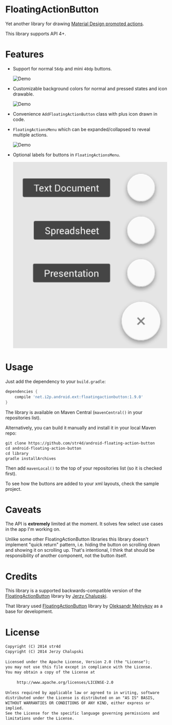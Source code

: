 FloatingActionButton
====================
Yet another library for drawing [Material Design promoted actions](http://www.google.com/design/spec/patterns/promoted-actions.html).

This library supports API 4+.

Features
========
* Support for normal `56dp` and mini `40dp` buttons.

  ![Demo](screenshots/buttons.png)

* Customizable background colors for normal and pressed states and icon drawable.

  ![Demo](screenshots/custom.png)

* Convenience `AddFloatingActionButton` class with plus icon drawn in code.
* `FloatingActionsMenu` which can be expanded/collapsed to reveal multiple actions.

  ![Demo](screenshots/menu.gif)

* Optional labels for buttons in `FloatingActionsMenu`.

  ![Demo](screenshots/labels.png)

Usage
=====
Just add the dependency to your `build.gradle`:

```groovy
dependencies {
    compile 'net.i2p.android.ext:floatingactionbutton:1.9.0'
}
```

The library is available on Maven Central (`mavenCentral()` in your repositories list).

Alternatively, you can build it manually and install it in your local Maven repo:

```
git clone https://github.com/str4d/android-floating-action-button
cd android-floating-action-button
cd library
gradle installArchives
```

Then add `mavenLocal()` to the top of your repositories list (so it is checked first).

To see how the buttons are added to your xml layouts, check the sample project.

Caveats
=======
The API is **extremely** limited at the moment. It solves few select use cases in the app I'm working on.

Unlike some other FloatingActionButton libraries this library doesn't implement "quick return" pattern, i.e. hiding the button on scrolling down and showing it on scrolling up. That's intentional, I think that should be responsibility of another component, not the button itself.

Credits
=======
This library is a supported backwards-compatible version of the [FloatingActionButton](https://github.com/futuresimple/FloatingActionButton) library by [Jerzy Chalupski](https://github.com/chalup).

That library used [FloatingActionButton](https://github.com/makovkastar/FloatingActionButton) library by [Oleksandr Melnykov](https://github.com/makovkastar) as a base for development.

License
=======

    Copyright (C) 2014 str4d
    Copyright (C) 2014 Jerzy Chalupski

    Licensed under the Apache License, Version 2.0 (the "License");
    you may not use this file except in compliance with the License.
    You may obtain a copy of the License at

         http://www.apache.org/licenses/LICENSE-2.0

    Unless required by applicable law or agreed to in writing, software
    distributed under the License is distributed on an "AS IS" BASIS,
    WITHOUT WARRANTIES OR CONDITIONS OF ANY KIND, either express or implied.
    See the License for the specific language governing permissions and
    limitations under the License.
